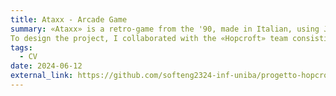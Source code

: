```yaml
---
title: Ataxx - Arcade Game
summary: «Ataxx» is a retro-game from the '90, made in Italian, using Java. 
To design the project, I collaborated with the «Hopcroft» team consisting of [Yuri Tateo](URL "https://github.com/yuritateo03").
tags:
  - CV
date: 2024-06-12
external_link: https://github.com/softeng2324-inf-uniba/progetto-hopcroft
---
```

